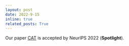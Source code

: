 ```yaml
---
layout: post
date: 2022-9-15
inline: true
related_posts: True
---
```


Our paper [CAT](https://arxiv.org/abs/2211.13654) is accepted by NeurIPS 2022 (**Spotlight**).
